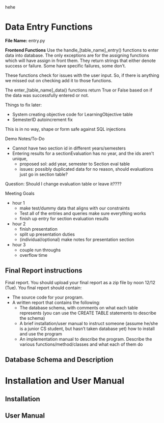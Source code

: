 hehe 

# Data Entry Functions
**File Name:**  entry.py

**Frontend Functions**
Use the handle_[table_name]_entry() functions to enter data into database. The only exceptions are for the assigning functions which will have assign in front them. They return strings that either denote success or failure. Some have specific failures, some don't.

These functions check for issues with the user input. So, if there is anything we missed out on checking add it to those functions. 


The enter_[table_name]_data() functions return True or False based on if the data was successfully entered or not. 


Things to fix later:
* System creating objective code for LearningObjective table
* SemesterID autoincrement fix 


This is in no way, shape or form safe against SQL injections 


Demo Notes/To-Do

* Cannot have two section id in different years/semesters
* Entering results for a sectionEvaluation has no year, and the ids aren't unique,
    * proposed sol: add year, semester to Section eval table
    * issues: possibly duplicated data for no reason, should evaluations just go in section table?

Question: Should I change evaluation table or leave it????


Meeting Goals

- hour 1
    - make test/dummy data that aligns with our constraints
    - Test all of the entries and queries make sure everything works
    - finish up entry for section evaluation results
- hour 2 
    - finish presentation
    - split up presentation duties 
    - (individual/optional) make notes for presentation section 
- hour 3 
    - couple run throughs 
    - overflow time


## Final Report instructions 

Final report. You should upload your final report as a zip file by noon 12/12 (Tue). You final
report should contain:
* The source code for your program.
*  A written report that contains the following:
    * The database schema, with comments on what each table represents (you can use the CREATE TABLE statements to describe the schema)
    * A brief installation/user manual to instruct someone (assume he/she is a junior CS student, but hasn’t taken database yet) how to install and use the program
    * An implementation manual to describe the program. Describe the various functions/method/classes and what each of them do




## Database Schema and Description 



# Installation and User Manual

## Installation 

## User Manual
